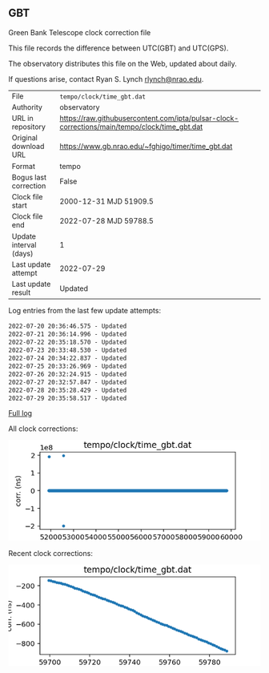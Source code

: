 
## GBT

Green Bank Telescope clock correction file

This file records the difference between UTC(GBT) and UTC(GPS).

The observatory distributes this file on the Web, updated about daily.

If questions arise, contact Ryan S. Lynch <rlynch@nrao.edu>.

|     |     |
|:--- |:--- |
| File | `tempo/clock/time_gbt.dat` |
| Authority | observatory |
| URL in repository | <https://raw.githubusercontent.com/ipta/pulsar-clock-corrections/main/tempo/clock/time_gbt.dat> |
| Original download URL | <https://www.gb.nrao.edu/~fghigo/timer/time_gbt.dat> |
| Format | tempo |
| Bogus last correction | False |
| Clock file start | 2000-12-31 MJD 51909.5 |
| Clock file end | 2022-07-28 MJD 59788.5 |
| Update interval (days) | 1 |
| Last update attempt | 2022-07-29 |
| Last update result | Updated |

Log entries from the last few update attempts:
```
2022-07-20 20:36:46.575 - Updated
2022-07-21 20:36:14.996 - Updated
2022-07-22 20:35:18.570 - Updated
2022-07-23 20:33:48.530 - Updated
2022-07-24 20:34:22.837 - Updated
2022-07-25 20:33:26.969 - Updated
2022-07-26 20:32:24.915 - Updated
2022-07-27 20:32:57.847 - Updated
2022-07-28 20:35:28.429 - Updated
2022-07-29 20:35:58.517 - Updated
```
[Full log](https://raw.githubusercontent.com/ipta/pulsar-clock-corrections/main/log/tempo/clock/time_gbt.dat.log)


All clock corrections:

![plot of all clock corrections](time_gbt.dat.png "All corrections")

Recent clock corrections:

![plot of recent clock corrections](time_gbt.dat.short.png "Recent corrections")

